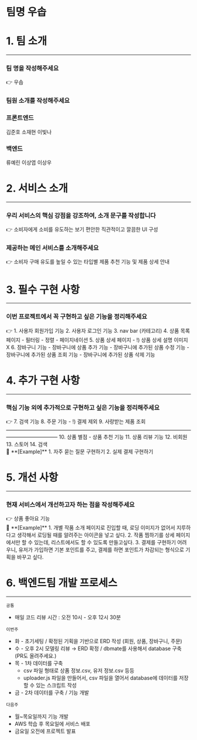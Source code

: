 # 팀명 우솝


# 1. 팀 소개

---

### 팀 명을 작성해주세요

<aside>
👉 우솝

</aside>

### 팀원 소개를 작성해주세요

<aside>

### 프론트엔드

김준호
소재현
이빛나

### 백엔드

류예린
이상엽
이상우

</aside>

# 2. 서비스 소개

---

### 우리 서비스의 핵심 강점을 강조하여, 소개 문구를 작성합니다

<aside>
👉 소비자에게 소비를 유도하는 보기  편안한 직관적이고 깔끔한 UI 구성

</aside>

### 제공하는 메인 서비스를 소개해주세요

<aside>
👉 소비자 구매 유도를 높일 수 있는 타입별 제품 추천 기능 및 제품 상세 안내

</aside>

# 3. 필수 구현 사항

---

### 이번 프로젝트에서 꼭 구현하고 싶은 기능을 정리해주세요

<aside>
👉 1. 사용자 회원가입 기능 
2. 사용자 로그인 기능
3. nav bar (카테고리)
4. 상품 목록 페이지
   - 필터링
   - 정렬
   - 페이지네이션
5. 상품 상세 페이지
  - !) 상품 상세 설명 이미지 X
6. 장바구니 기능
  - 장바구니에 상품 추가 기능
  - 장바구니에 추가된 상품 수정 기능
  - 장바구니에 추가된 상품 조회 기능
  - 장바구니에 추가된 상품 삭제 기능

</aside>

# 4. 추가 구현 사항

---

### 핵심 기능 외에 추가적으로 구현하고 싶은 기능을 정리해주세요

<aside>
👉 7. 검색 기능 
8. 주문 기능
  - !) 결제 제외
9. 사랑받는 제품 조회
——————————————————————————————————————————————
10. 상품 별점 - 상품 추천 기능
11. 상품 리뷰 기능
12. 비회원
13. 스토어
14. 검색

</aside>

<aside>
🧭 **[Example]**
1. 자주 묻는 질문 구현하기
2. 실제 결제 구현하기

</aside>



# 5. 개선 사항

---

### 현재 서비스에서 개선하고자 하는 점을 작성해주세요

<aside>
👉 상품 좋아요 기능

</aside>

<aside>
🧭 **[Example]**
1. 개별 작품 소개 페이지로 진입할 때, 로딩 이미지가 없어서 지루하다고 생각해서 로딩될 때를 알려주는 아이콘을 넣고 싶다.
2. 작품 찜하기를 상세 페이지에서만 할 수 있는데, 리스트에서도 할 수 있도록 만들고싶다.
3. 결제를 구현하기 어려우니, 유저가 가입하면 기본 포인트를 주고, 결제를 하면 포인트가 차감되는 형식으로 기획을 바꾸고 싶다.

</aside>

# 6. 백엔드팀 개발 프로세스

---

`공통`

- 매일 코드 리뷰 시간 : 오전 10시 - 오후 12시 30분

`이번주`

- 화 - 초기세팅 / 확정된 기획을 기반으로 ERD 작성 (회원, 상품, 장바구니, 주문)
- 수 - 오후 2시 모델링 리뷰 → ERD 확정 / dbmate를 사용해서 database 구축 (PR도 올려주세요.)
- 목 - 1차 데이터를 구축
  - csv 파일 형태로 상품 정보.csv, 유저 정보.csv 등등
  - uploader.js 파일을 만들어서, csv 파일을 열어서 database에 데이터를 저장할 수 있는 스크립트 작성
- 금 - 2차 데이터를 구축 / 기능 개발

`다음주`

- 월~목요일까지 기능 개발
- AWS 학습 후 목요일에 서비스 배포
- 금요일 오전에 프로젝트 발표
